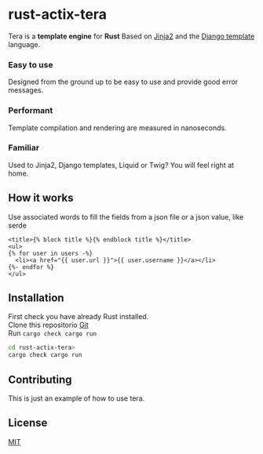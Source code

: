 # rust-actix-tera

Tera is a **template engine** for **Rust** 
Based on [Jinja2](http://jinja.pocoo.org/) and the [Django template](https://docs.djangoproject.com/en/3.1/topics/templates/) language.

### Easy to use
Designed from the ground up to be easy to use and provide good error messages.  

### Performant
Template compilation and rendering are measured in nanoseconds.  

### Familiar
Used to Jinja2, Django templates, Liquid or Twig? You will feel right at home.  

## How it works

Use associated words to fill the fields from a json file or a json value, like serde
```
<title>{% block title %}{% endblock title %}</title>
<ul>
{% for user in users -%}
  <li><a href="{{ user.url }}">{{ user.username }}</a></li>
{%- endfor %}
</ul>
```

## Installation

First check you have already Rust installed.  
Clone this repositorio [Git](https://github.com/ricardodarocha/rust-actix-tera.git)  
Run `cargo check cargo run`


```bash
cd rust-actix-tera>
cargo check cargo run
```

## Contributing

This is just an example of how to use tera. 

## License

[MIT](https://choosealicense.com/licenses/mit/)
